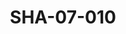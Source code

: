 ---
pid: SHA-07-010
title: SHA-07-010
language: en
collection: Sharhabil Ahmed
original_label: 
rights: Sharhabil Ahmed
location_of_original: Sharhabil Ahmed
photographer_or_studio: 
scanned_from: photograph 10.4 by 16.8
_date: 8/9/1977
location: Khartoum, Civil Aviation Club
description: Sharhabil Ahmed Kamil Hussain and 'Ali Yagoub Kabashi performing
additional_notes: 
permission_display: 'yes'
on_server: 'no'
on_website: 'no'
permalink: /archive/en/sha-07-010.html
layout: photo-page
---